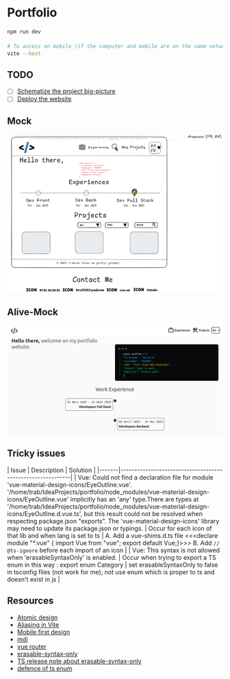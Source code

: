 # Portfolio

```bash
npm run dev

# To access on mobile (if the computer and mobile are on the same network)
vite --host
```

## TODO

- [ ] [Schematize the project big-picture](https://excalidraw.com/)
- [ ] [Deploy the website](https://learnvue.co/articles/deploy-vue-to-github-pages)

## Mock
![Portfolio Screenshot](./src/assets/mock.png)

## Alive-Mock
![Portfolio Screenshot](./src/assets/alive-mock.png)

## Tricky issues

| Issue | Description                                                | Solution |
|-------|------------------------------------------------------------|
| Vue: Could not find a declaration file for module 'vue-material-design-icons/EyeOutline.vue'. '/home/trab/IdeaProjects/portfolio/node_modules/vue-material-design-icons/EyeOutline.vue' implicitly has an 'any' type.There are types at '/home/trab/IdeaProjects/portfolio/node_modules/vue-material-design-icons/EyeOutline.d.vue.ts', but this result could not be resolved when respecting package.json &quot;exports&quot;. The 'vue-material-design-icons' library may need to update its package.json or typings. | Occur for each icon of that lib and when lang is set to ts | A. Add a vue-shims.d.ts file <<<declare module "*.vue" { import Vue from "vue"; export default Vue;}>>> B. Add `// @ts-ignore` before each import of an icon |
| Vue: This syntax is not allowed when 'erasableSyntaxOnly' is enabled. | Occur when trying to export a TS enum in this way : export enum Category | set erasableSyntaxOnly to false in tsconfig files (not work for me); not use enum which is proper to ts and doesn't exist in js |

## Resources
  - [Atomic design](https://bradfrost.com/blog/post/atomic-web-design/)
  - [Aliasing in Vite](https://www.google.com/search?q=aliasing+in+vite&sca_esv=544fa928dd795f48&sxsrf=AE3TifMVX_MydbO4M44Ec_2vteQpk3GKTA%3A1758302499553&ei=I5HNaKHGIaemkdUP1LHDiAw&ved=0ahUKEwjh45Kfq-WPAxUnU6QEHdTYEMEQ4dUDCBA&uact=5&oq=aliasing+in+vite&gs_lp=Egxnd3Mtd2l6LXNlcnAiEGFsaWFzaW5nIGluIHZpdGUyCBAhGKABGMMESLUlUPwHWNIZcAJ4AZABAJgBVKABnASqAQE4uAEDyAEA-AEBmAIKoALyBMICChAAGLADGNYEGEfCAgYQABgHGB7CAggQABgHGAgYHsICBhAAGAgYHsICBRAAGO8FwgIKEAAYBxgIGAoYHsICCBAAGAUYBxgewgIIEAAYCBgKGB7CAggQABiABBjLAcICBBAAGB7CAgkQABiABBgTGA3CAggQABgTGA0YHsICChAAGBMYBRgNGB6YAwCIBgGQBgiSBwIxMKAHjDayBwE4uAfWBMIHBzAuMS43LjLIB0c&sclient=gws-wiz-serp)
  - [Mobile first design](https://www.browserstack.com/guide/how-to-implement-mobile-first-design#:~:text=Mobile%2Dfirst%20design%20or%20Mobile,up%20to%20larger%20screen%20sizes.)
  - [mdi](https://pictogrammers.com/library/mdi/)
  - [vue router](https://router.vuejs.org/guide/)
  - [erasable-syntax-only](https://www.totaltypescript.com/erasable-syntax-only)
  - [TS release note about erasable-syntax-only](https://www.typescriptlang.org/docs/handbook/release-notes/typescript-5-8.html)
  - [defence of ts enum](https://www.reddit.com/r/typescript/comments/1jobls9/defence_of_typescript_enums/)
